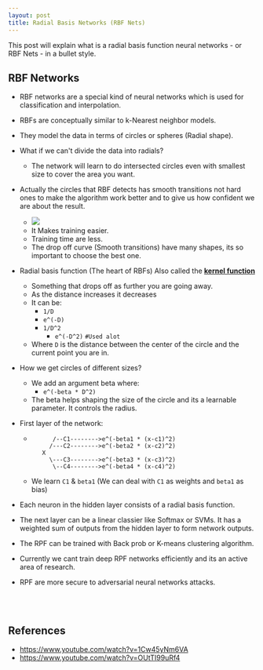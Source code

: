```yaml
---
layout: post
title: Radial Basis Networks (RBF Nets)
---
```


This post will explain what is a radial basis function neural networks - or RBF Nets - in  a bullet style.

## RBF Networks

- RBF networks are a special kind of neural networks which is used for classification and interpolation.

- RBFs are conceptually similar to k-Nearest neighbor models.

- They model the data in terms of circles or spheres (Radial shape).

- What if we can't divide the data into radials?

  - The network will learn to do intersected circles even with smallest size to cover the area you want.

- Actually the circles that RBF detects has smooth transitions not hard ones to make the algorithm work better and to give us how confident we are about the result.

  - ![](../../../../images/PostsImages/02.png)
  - It Makes training easier.
  - Training time are less.
  - The drop off curve (Smooth transitions) have many shapes, its so important to choose the best one.

- Radial basis function (The heart of RBFs) Also called the **<u>kernel function</u>**

  - Something that drops off as further you are going away.
  - As the distance increases it decreases
  - It can be:
    - `1/D`
    - `e^(-D)`
    - `1/D^2`
      - `e^(-D^2)`		`#Used alot`			
  - Where `D` is the distance between the center of the circle and the current point you are in.

- How we get circles of different sizes?

  - We add an argument beta where:
    - `e^(-beta * D^2)`
  - The beta helps shaping the size of the circle and its a learnable parameter. It controls the radius.

- First layer of the network:

  - ```
          /--C1-------->e^(-beta1 * (x-c1)^2)
         /---C2-------->e^(-beta2 * (x-c2)^2)
       X
         \---C3-------->e^(-beta3 * (x-c3)^2)
          \--C4-------->e^(-beta4 * (x-c4)^2)
       ```
  - We learn `C1` & `beta1` (We can deal with  `C1` as weights and `beta1` as bias)

- Each neuron in the hidden layer consists of a radial basis function.

- The next layer can be a linear classier like Softmax or SVMs. It has a weighted sum of outputs from the hidden layer to form network outputs.

- The RPF can be trained with Back prob or K-means clustering algorithm.

- Currently we cant train deep RPF networks efficiently and its an active area of research.

- RPF are more secure to adversarial neural networks attacks.



<br/>

<br/>

## References

- https://www.youtube.com/watch?v=1Cw45yNm6VA
- https://www.youtube.com/watch?v=OUtTI99uRf4

<br/>

<br/>